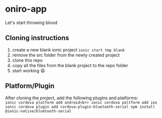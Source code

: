 # oniro-app
Let's start throwing blood


## Cloning instructions
1. create a new blank ionic project `ionic start tmp blank`
2. remove the src folder from the newly created project
3. clone this repo
4. copy all the files from the blank project to the repo folder
5. start working :weary:

## Platform/Plugin
After cloning the project, add the following plugins and platforms:<br>
`
ionic cordova platform add android<br>
ionic cordova paltform add ios
ionic cordova plugin add cordova-plugin-bluetooth-serial
npm install @ionic-native/bluetooth-serial
`
